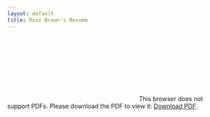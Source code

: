 ```yaml
---
layout: default
title: Ross Brown's Resume
---
```

<div>
<object data="https://RossBrownPhD.github.io/assets/Ross Brown Data Science July 2018 Resume.pdf" type="application/pdf" >
    <embed src="https://RossBrownPhD.github.io/assets/Ross Brown Data Science July 2018 Resume.pdf">
        This browser does not support PDFs. Please download the PDF to view it: <a href="RossBrownPhD.github.io/assets/Ross Brown Data Science July 2018 Resume.pdf">Download PDF</a>.</p>
    </embed>
</object>
</div>
